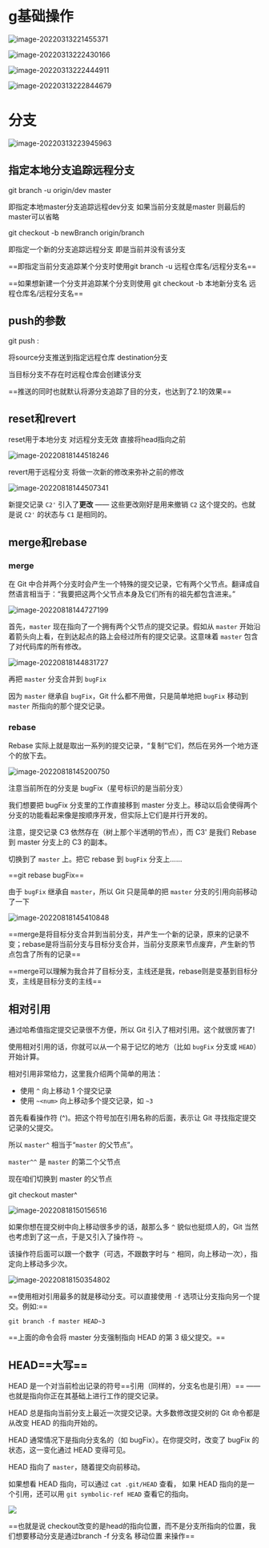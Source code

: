 # g基础操作

![image-20220313221455371](C:\Users\LN\AppData\Roaming\Typora\typora-user-images\image-20220313221455371.png)

![image-20220313222430166](C:\Users\LN\AppData\Roaming\Typora\typora-user-images\image-20220313222430166.png)

![image-20220313222444911](C:\Users\LN\AppData\Roaming\Typora\typora-user-images\image-20220313222444911.png)

![image-20220313222844679](C:\Users\LN\AppData\Roaming\Typora\typora-user-images\image-20220313222844679.png)

# 分支

![image-20220313223945963](C:\Users\LN\AppData\Roaming\Typora\typora-user-images\image-20220313223945963.png)

## 指定本地分支追踪远程分支

git branch -u origin/dev master

即指定本地master分支追踪远程dev分支 如果当前分支就是master 则最后的master可以省略

git checkout -b newBranch origin/branch

即指定一个新的分支追踪远程分支 即是当前并没有该分支

==即指定当前分支追踪某个分支时使用git branch -u 远程仓库名/远程分支名==

==如果想新建一个分支并追踪某个分支则使用 git checkout -b 本地新分支名 远程仓库名/远程分支名==

## push的参数

git push <remote>  <source>:<destination>

将source分支推送到指定远程仓库 destination分支

当目标分支不存在时远程仓库会创建该分支

==推送的同时也就默认将源分支追踪了目的分支，也达到了2.1的效果==

## reset和revert

reset用于本地分支 对远程分支无效 直接将head指向之前

![image-20220818144518246](git.assets/image-20220818144518246.png)

revert用于远程分支 将做一次新的修改来弥补之前的修改

![image-20220818144507341](git.assets/image-20220818144507341.png)

新提交记录 `C2'` 引入了**更改** —— 这些更改刚好是用来撤销 `C2` 这个提交的。也就是说 `C2'` 的状态与 `C1` 是相同的。

## merge和rebase

### merge

在 Git 中合并两个分支时会产生一个特殊的提交记录，它有两个父节点。翻译成自然语言相当于：“我要把这两个父节点本身及它们所有的祖先都包含进来。”

![image-20220818144727199](git.assets/image-20220818144727199.png)

首先，`master` 现在指向了一个拥有两个父节点的提交记录。假如从 `master` 开始沿着箭头向上看，在到达起点的路上会经过所有的提交记录。这意味着 `master` 包含了对代码库的所有修改。

![image-20220818144831727](git.assets/image-20220818144831727.png)

再把 `master` 分支合并到 `bugFix`

因为 `master` 继承自 `bugFix`，Git 什么都不用做，只是简单地把 `bugFix` 移动到 `master` 所指向的那个提交记录。

### rebase

Rebase 实际上就是取出一系列的提交记录，“复制”它们，然后在另外一个地方逐个的放下去。

![image-20220818145200750](git.assets/image-20220818145200750.png)

注意当前所在的分支是 bugFix（星号标识的是当前分支）

我们想要把 bugFix 分支里的工作直接移到 master 分支上。移动以后会使得两个分支的功能看起来像是按顺序开发，但实际上它们是并行开发的。

注意，提交记录 C3 依然存在（树上那个半透明的节点），而 C3' 是我们 Rebase 到 master 分支上的 C3 的副本。

切换到了 `master` 上。把它 rebase 到 `bugFix` 分支上……

==git rebase bugFix==

由于 `bugFix` 继承自 `master`，所以 Git 只是简单的把 `master` 分支的引用向前移动了一下

![image-20220818145410848](git.assets/image-20220818145410848.png)

==merge是将目标分支合并到当前分支，并产生一个新的记录，原来的记录不变；rebase是将当前分支与目标分支合并，当前分支原来节点废弃，产生新的节点包含了所有的记录==

==merge可以理解为我合并了目标分支，主线还是我，rebase则是变基到目标分支，主线是目标分支的主线==

## 相对引用

通过哈希值指定提交记录很不方便，所以 Git 引入了相对引用。这个就很厉害了!

使用相对引用的话，你就可以从一个易于记忆的地方（比如 `bugFix` 分支或 `HEAD`）开始计算。

相对引用非常给力，这里我介绍两个简单的用法：

- 使用 `^` 向上移动 1 个提交记录
- 使用 `~<num>` 向上移动多个提交记录，如 `~3`

首先看看操作符 (^)。把这个符号加在引用名称的后面，表示让 Git 寻找指定提交记录的父提交。

所以 `master^` 相当于“`master` 的父节点”。

`master^^` 是 `master` 的第二个父节点

现在咱们切换到 master 的父节点

git checkout master^

![image-20220818150156516](git.assets/image-20220818150156516.png)

如果你想在提交树中向上移动很多步的话，敲那么多 `^` 貌似也挺烦人的，Git 当然也考虑到了这一点，于是又引入了操作符 `~`。

该操作符后面可以跟一个数字（可选，不跟数字时与 `^` 相同，向上移动一次），指定向上移动多少次。

![image-20220818150354802](git.assets/image-20220818150354802.png)

==使用相对引用最多的就是移动分支。可以直接使用 `-f` 选项让分支指向另一个提交。例如:==

```git
git branch -f master HEAD~3
```

==上面的命令会将 master 分支强制指向 HEAD 的第 3 级父提交。==

## HEAD==大写==

HEAD 是一个对当前检出记录的符号==引用（同样的，分支名也是引用）== —— 也就是指向你正在其基础上进行工作的提交记录。

HEAD 总是指向当前分支上最近一次提交记录。大多数修改提交树的 Git 命令都是从改变 HEAD 的指向开始的。

HEAD 通常情况下是指向分支名的（如 bugFix）。在你提交时，改变了 bugFix 的状态，这一变化通过 HEAD 变得可见。

HEAD 指向了 `master`，随着提交向前移动。

如果想看 HEAD 指向，可以通过 `cat .git/HEAD` 查看， 如果 HEAD 指向的是一个引用，还可以用 `git symbolic-ref HEAD` 查看它的指向。

![](git.assets/image-20220818151031810.png)

==也就是说 checkout改变的是head的指向位置，而不是分支所指向的位置，我们想要移动分支是通过branch -f 分支名 移动位置 来操作==
